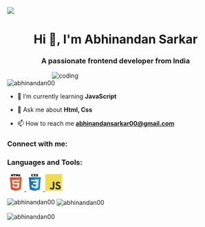 <img src="https://1.bp.blogspot.com/-7A4WynwLsMw/XbBpCXG8fHI/AAAAAAAAMt4/uOa1bpLskYgrwGbllhSu2SDj_Mig8SXJQCLcBGAsYHQ/s1600/2000_600px.gif"/>

<h1 align="center">Hi 👋, I'm Abhinandan Sarkar</h1>
<h3 align="center">A passionate frontend developer from India</h3>
<img align="right" alt="coding"  width="400px" src="https://cdn.dribbble.com/users/1162077/screenshots/3848914/programmer.gif"/>
<p align="left"> <img src="https://komarev.com/ghpvc/?username=abhinandan00&label=Profile%20views&color=0e75b6&style=flat" alt="abhinandan00" /> </p>

- 🌱 I’m currently learning **JavaScript**

- 💬 Ask me about **Html, Css**

- 📫 How to reach me **abhinandansarkar00@gmail.com**

<h3 align="left">Connect with me:</h3>
<p align="left">
</p>

<h3 align="left">Languages and Tools:</h3>
<p align="left"><a href="https://www.w3.org/html/" target="_blank" rel="noreferrer"> <img src="https://raw.githubusercontent.com/devicons/devicon/master/icons/html5/html5-original-wordmark.svg" alt="html5" width="40" height="40"/> </a><a href="https://www.w3schools.com/css/" target="_blank" rel="noreferrer"><img src="https://raw.githubusercontent.com/devicons/devicon/master/icons/css3/css3-original-wordmark.svg" alt="css3" width="40" height="40"/> <a href="https://developer.mozilla.org/en-US/docs/Web/JavaScript" target="_blank" rel="noreferrer"> <img src="https://raw.githubusercontent.com/devicons/devicon/master/icons/javascript/javascript-original.svg" alt="javascript" width="40" height="40"/> </a> </p>

<p><img align="left" src="https://github-readme-stats.vercel.app/api/top-langs?username=abhinandan00&show_icons=true&locale=en&layout=compact" alt="abhinandan00" /></p>

<p>&nbsp;<img align="center" src="https://github-readme-stats.vercel.app/api?username=abhinandan00&show_icons=true&locale=en" alt="abhinandan00" /></p>

<p><img align="center" src="https://github-readme-streak-stats.herokuapp.com/?user=abhinandan00&" alt="abhinandan00" /></p>
